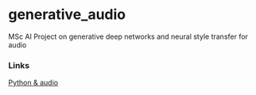 # generative_audio
MSc AI Project on generative deep networks and neural style transfer for audio


### Links

[Python & audio](http://eprints.maynoothuniversity.ie/4115/1/40.pdf)
